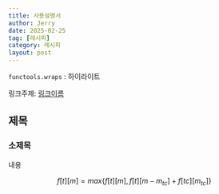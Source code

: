 ```yaml
---
title: 사용설명서
author: Jerry
date: 2025-02-25
tag: [레시피]
category: 레시피
layout: post
---
```



`functools.wraps` : 하이라이트

링크주제: [링크이름](경로)

<!--more-->

제목
---------

### 소제목

내용

<!-- 아래는 수식 -->
$$f[t][m] = max\{f[t][m], f[t][m-m_{tc}]+f[tc][m_{tc}]\}$$


<!-- 아래 코드 -->
~~~python

~~~
